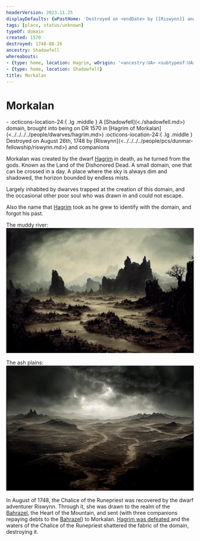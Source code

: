 ```yaml
---
headerVersion: 2023.11.25
displayDefaults: {wPastHome: 'Destroyed on <endDate> by [[Riswynn]] and companions', wHome: '', dPastHasStart: '', dCurrent: ''}
tags: [place, status/unknown]
typeOf: domain
created: 1570
destroyed: 1748-08-26
ancestry: Shadowfell
whereabouts:
- {type: home, location: Hagrim, wOrigin: '<ancestry:UA> <subtypeof:UA> <typeof:UA>, brought into being on <startDate> <origin:Pq>'}
- {type: home, location: Shadowfell}
title: Morkalan
---
```

# Morkalan
<div class="grid cards ext-narrow-margin ext-one-column" markdown>
-  
   :octicons-location-24:{ .lg .middle } A [Shadowfell](<./shadowfell.md>) domain, brought into being on DR 1570 in [Hagrim of Morkalan](<../../../../people/dwarves/hagrim.md>)  
    :octicons-location-24:{ .lg .middle } Destroyed on August 26th, 1748 by [Riswynn](<../../../../people/pcs/dunmar-fellowship/riswynn.md>) and companions  
</div>


Morkalan was created by the dwarf [Hagrim](<../../../../people/dwarves/hagrim.md>) in death, as he turned from the gods. Known as the Land of the Dishonored Dead. A small domain, one that can be crossed in a day. A place where the sky is always dim and shadowed, the horizon bounded by endless mists.

Largely inhabited by dwarves trapped at the creation of this domain, and the occasional other poor soul who was drawn in and could not escape. 

Also the name that [Hagrim](<../../../../people/dwarves/hagrim.md>) took as he grew to identify with the domain, and forgot his past. 

The muddy river:
![Morkalan Muddy River](../../../../assets/morkalan-muddy-river.png)

The ash plains:
![Morkalan Ash Plains](../../../../assets/morkalan-ash-plains.png)


In August of 1748, the Chalice of the Runepriest was recovered by the dwarf adventurer Riswynn. Through it, she was drawn to the realm of the [Bahrazel](<../../../gods/embodied-gods/bahrazel/bahrazel.md>), the Heart of the Mountain, and sent (with three companions repaying debts to the [Bahrazel](<../../../gods/embodied-gods/bahrazel/bahrazel.md>)) to Morkalan. [Hagrim was defeated ](<../../../../campaigns/dunmari-frontier/session-notes/session-56-dufr.md>)and the waters of the Chalice of the Runepriest shattered the fabric of the domain, destroying it. 
